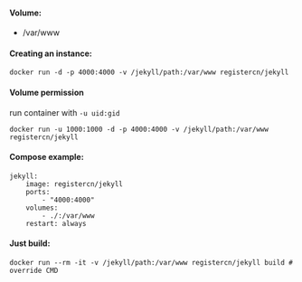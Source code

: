 #### Volume:

- /var/www

#### Creating an instance:

    docker run -d -p 4000:4000 -v /jekyll/path:/var/www registercn/jekyll

#### Volume permission

run container with `-u uid:gid`

    docker run -u 1000:1000 -d -p 4000:4000 -v /jekyll/path:/var/www registercn/jekyll

#### Compose example:

    jekyll:
        image: registercn/jekyll
        ports:
            - "4000:4000"
        volumes:
            - ./:/var/www
        restart: always

#### Just build:

    docker run --rm -it -v /jekyll/path:/var/www registercn/jekyll build # override CMD
